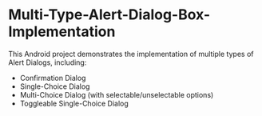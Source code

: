 # Multi-Type-Alert-Dialog-Box-Implementation
This Android project demonstrates the implementation of multiple types of Alert Dialogs, including:
- Confirmation Dialog
- Single-Choice Dialog
- Multi-Choice Dialog (with selectable/unselectable options)
- Toggleable Single-Choice Dialog
